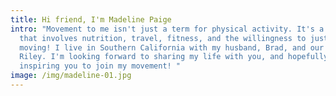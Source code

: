 ```yaml
---
title: Hi friend, I'm Madeline Paige
intro: "Movement to me isn't just a term for physical activity. It's a lifestyle
  that involves nutrition, travel, fitness, and the willingness to just keep
  moving! I live in Southern California with my husband, Brad, and our dog,
  Riley. I'm looking forward to sharing my life with you, and hopefully
  inspiring you to join my movement! "
image: /img/madeline-01.jpg
---
```

